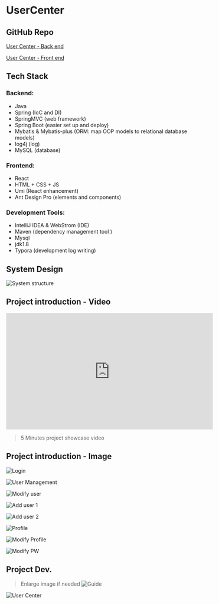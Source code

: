 # UserCenter
## GitHub Repo

<i class="fa-brands fa-github"></i> [User Center - Back end <i class="fa-solid fa-arrow-up-right-from-square"></i>](https://github.com/becoze/usercenter-back)

<i class="fa-brands fa-github"></i> [User Center - Front end <i class="fa-solid fa-arrow-up-right-from-square"></i>](https://github.com/becoze/usercenter-front)

## Tech Stack
### Backend:
- Java
- Spring (IoC and DI)
- SpringMVC (web framework)
- Spring Boot (easier set up and deploy)
- Mybatis & Mybatis-plus (ORM: map OOP models to relational database models)
- log4j (log)
- MySQL (database)

### Frontend:
- React
- HTML + CSS + JS
- Umi (React enhancement)
- Ant Design Pro (elements and components)

### Development Tools:
- IntelliJ IDEA & WebStrom (IDE)
- Maven (dependency management tool )
- Mysql
- jdk1.8
- Typora (development log writing)

## System Design
![System structure](image/structure.png)

## Project introduction - Video

<iframe width="560" height="315" src="https://www.youtube.com/embed/waCRV8ZARv4" frameborder="0" allowfullscreen></iframe>

> 5 Minutes project showcase video

## Project introduction - Image

![Login](image/login.png)

![User Management](image/user_management.png)

![Modify user](image/user_management_modifly.png)

![Add user 1](image/add_user_1.png)

![Add user 2](image/add_user_2.png)

![Profile](image/user_profile.png)

![Modify Profile](image/user_profile_modifly.png)

![Modify PW](image/user_profile_password.png)

## Project Dev.
> Enlarge image if needed
![Guide](image/guide.png)

![User Center](image/User-Center.png)